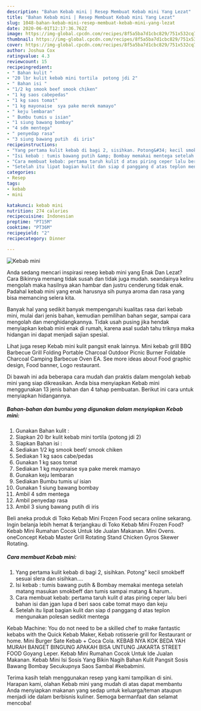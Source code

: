 ```yaml
---
description: "Bahan Kebab mini | Resep Membuat Kebab mini Yang Lezat"
title: "Bahan Kebab mini | Resep Membuat Kebab mini Yang Lezat"
slug: 1048-bahan-kebab-mini-resep-membuat-kebab-mini-yang-lezat
date: 2020-06-01T12:17:36.762Z
image: https://img-global.cpcdn.com/recipes/8f5a5ba7d1cbc829/751x532cq70/kebab-mini-foto-resep-utama.jpg
thumbnail: https://img-global.cpcdn.com/recipes/8f5a5ba7d1cbc829/751x532cq70/kebab-mini-foto-resep-utama.jpg
cover: https://img-global.cpcdn.com/recipes/8f5a5ba7d1cbc829/751x532cq70/kebab-mini-foto-resep-utama.jpg
author: Joshua Cox
ratingvalue: 4.3
reviewcount: 15
recipeingredient:
- " Bahan kulit "
- "20 lbr kulit kebab mini tortila  potong jdi 2"
- " Bahan isi "
- "1/2 kg smook beef smook chiken"
- "1 kg saos cabepedas"
- "1 kg saos tomat"
- "1 kg mayonaise  sya pake merek mamayo"
- " keju lembaran"
- " Bumbu tumis u isian"
- "1 siung bawang bombay"
- "4 sdm mentega"
- " penyedap rasa"
- "3 siung bawang putih  di iris"
recipeinstructions:
- "Yang pertama kulit kebab di bagi 2, sisihkan. Potong&#34; kecil smokbeff sesuai slera dan sisihkan...."
- "Isi kebab : tumis bawang putih &amp; Bombay memakai mentega setelah matang masukan smokbeff dan tumis sampai matang &amp; harum.."
- "Cara membuat kebab: pertama taruh kulit d atas piring ceper lalu beri bahan isi dan jgan lupa d beri saos cabe tomat mayo dan keju"
- "Setelah itu lipat bagian kulit dan siap d panggang d atas teplon mengunakan polesan sedikit mentega"
categories:
- Resep
tags:
- kebab
- mini

katakunci: kebab mini 
nutrition: 274 calories
recipecuisine: Indonesian
preptime: "PT15M"
cooktime: "PT36M"
recipeyield: "2"
recipecategory: Dinner

---
```



![Kebab mini](https://img-global.cpcdn.com/recipes/8f5a5ba7d1cbc829/751x532cq70/kebab-mini-foto-resep-utama.jpg)

Anda sedang mencari inspirasi resep kebab mini yang Enak Dan Lezat? Cara Bikinnya memang tidak susah dan tidak juga mudah. seandainya keliru mengolah maka hasilnya akan hambar dan justru cenderung tidak enak. Padahal kebab mini yang enak harusnya sih punya aroma dan rasa yang bisa memancing selera kita.

Banyak hal yang sedikit banyak mempengaruhi kualitas rasa dari kebab mini, mulai dari jenis bahan, kemudian pemilihan bahan segar, sampai cara mengolah dan menghidangkannya. Tidak usah pusing jika hendak menyiapkan kebab mini enak di rumah, karena asal sudah tahu triknya maka hidangan ini dapat menjadi sajian spesial.

Lihat juga resep Kebab mini kulit pangsit enak lainnya. Mini kebab grill BBQ Barbecue Grill Folding Portable Charcoal Outdoor Picnic Burner Foldable Charcoal Camping Barbecue Oven EA. See more ideas about Food graphic design, Food banner, Logo restaurant.


Di bawah ini ada beberapa cara mudah dan praktis dalam mengolah kebab mini yang siap dikreasikan. Anda bisa menyiapkan Kebab mini menggunakan 13 jenis bahan dan 4 tahap pembuatan. Berikut ini cara untuk menyiapkan hidangannya.

<!--inarticleads1-->

##### Bahan-bahan dan bumbu yang digunakan dalam menyiapkan Kebab mini:

1. Gunakan  Bahan kulit :
1. Siapkan 20 lbr kulit kebab mini tortila  (potong jdi 2)
1. Siapkan  Bahan isi :
1. Sediakan 1/2 kg smook beef/ smook chiken
1. Sediakan 1 kg saos cabe/pedas
1. Gunakan 1 kg saos tomat
1. Sediakan 1 kg mayonaise  sya pake merek mamayo
1. Gunakan  keju lembaran
1. Sediakan  Bumbu tumis u/ isian
1. Gunakan 1 siung bawang bombay
1. Ambil 4 sdm mentega
1. Ambil  penyedap rasa
1. Ambil 3 siung bawang putih  di iris


Beli aneka produk di Toko Kebab Mini Frozen Food secara online sekarang. Ingin belanja lebih hemat &amp; terjangkau di Toko Kebab Mini Frozen Food? Kebab Mini Rumahan Cocok Untuk Ide Jualan Makanan. Mini Ovens. oneConcept Kebab Master Grill Rotating Stand Chicken Gyros Skewer Rotating. 

<!--inarticleads2-->

##### Cara membuat Kebab mini:

1. Yang pertama kulit kebab di bagi 2, sisihkan. Potong&#34; kecil smokbeff sesuai slera dan sisihkan....
1. Isi kebab : tumis bawang putih &amp; Bombay memakai mentega setelah matang masukan smokbeff dan tumis sampai matang &amp; harum..
1. Cara membuat kebab: pertama taruh kulit d atas piring ceper lalu beri bahan isi dan jgan lupa d beri saos cabe tomat mayo dan keju
1. Setelah itu lipat bagian kulit dan siap d panggang d atas teplon mengunakan polesan sedikit mentega


Kebab Machine: You do not need to be a skilled chef to make fantastic kebabs with the Quick Kebab Maker, Kebab rotisserie grill for Restaurant or home. Mini Burger Sate Kebab + Coca Cola. KEBAB NYA KOK BEDA YAH MURAH BANGET BINGUNG APAKAH BISA UNTUNG JAKARTA STREET FOOD Goyang Leper. Kebab Mini Rumahan Cocok Untuk Ide Jualan Makanan. Kebab Mini Isi Sosis Yang Bikin Nagih Bahan Kulit Pangsit Sosis Bawang Bombay Secukupnya Saos Sambal #kebabmini. 

Terima kasih telah menggunakan resep yang kami tampilkan di sini. Harapan kami, olahan Kebab mini yang mudah di atas dapat membantu Anda menyiapkan makanan yang sedap untuk keluarga/teman ataupun menjadi ide dalam berbisnis kuliner. Semoga bermanfaat dan selamat mencoba!

